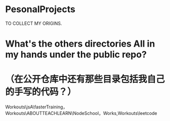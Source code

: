 # PesonalProjects
TO COLLECT MY ORIGINS.

# What's the others directories All in my hands under the public repo?
# （在公开仓库中还有那些目录包括我自己的手写的代码？）
Workouts\jsA\fasterTraining，Workouts\ABOUTTEACHLEARN\NodeSchool，Works\,Workouts\leetcode